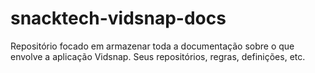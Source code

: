 # snacktech-vidsnap-docs
Repositório focado em armazenar toda a documentação sobre o que envolve a aplicação Vidsnap. Seus repositórios, regras, definições, etc.
